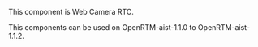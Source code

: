 This component is Web Camera RTC.

This components can be used on OpenRTM-aist-1.1.0 to OpenRTM-aist-1.1.2.

